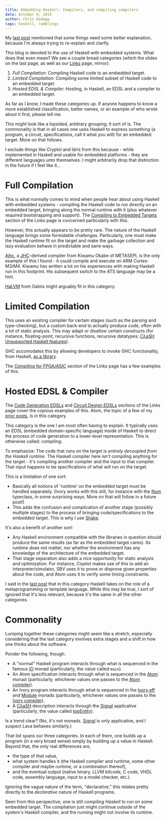 ```yaml
---
title: Embedding Haskell: Compilers, and compiling compilers
date: October 9, 2015
author: Chris Hodapp
tags: haskell, ramblings
---
```


My [last post][] mentioned that some things need some better
explanation, because I'm always trying to re-explain and clarify.

This blog is devoted to the use of Haskell with embedded systems.
What does that even mean? We see a couple broad categories (which the
slides on the last page, as well as our [Links][links] page, mirror):

1. *Full Compilation:* Compiling Haskell code to an embedded target.
2. *Limited Compilation:* Compiling some limited subset of Haskell
   code to an embedded target.
3. *Hosted EDSL & Compiler:* Hosting, in Haskell, an EDSL and a
   compiler to an embedded target.

As far as I know, I made these categories up.  If anyone happens to
know a more established classification, better names, or an example of
who wrote about it first, please tell me.

This might look like a lopsided, arbitrary grouping; it sort of is.
The commonality is that in all cases one uses Haskell to express
something (a program, a circuit, specifications, call it what you
will) for an embedded target.  More on that follows.

I exclude things like Cryptol and Idris from this because - while
implemented in Haskell and usable for embedded platforms - they are
different languages unto themselves.  I might arbitrarily drop that
distinction in the future if I feel like it...

# Full Compilation

This is what normally comes to mind when people hear about using
Haskell with embedded systems - compiling the Haskell code to run
directly on an embedded target, bringing along the normal runtime with
it (plus whatever required bootstrapping and support).  The
[Compiling to Embedded Targets][links-full-compile] section of the
Links page is concerned particularly with this.

However, this actually appears to be pretty rare.  The nature of the
Haskell language brings some formidable challenges.  Particularly, one
must make the Haskell runtime fit on the target and make the garbage
collection and lazy evaluation behave in predictable and sane ways.

[Ajhc][], a [JHC][]-derived compiler from Kiwamu Okabe of METASEPI, is the only
example of this I found - it could compile and execute on ARM
Cortex-M3/M4.  Kiwamu has written a lot on his experiences with making
Haskell run in this footprint.  His subsequent switch to the ATS
language may be a hint.

[HaLVM][] from Galois might arguably fit in this category.

# Limited Compilation

This uses an existing compiler for certain stages (such as the parsing
and type-checking), but a custom back-end to actually produce code,
often with a lot of static analysis. This may adapt or disallow
certain constructs (for instance, floating-point, recursive functions,
recursive datatypes:
[CλaSH Unsupported Haskell features][clash-unsupported]).

GHC accomodates this by allowing developers to invoke GHC
functionality, from Haskell, [as a library][ghc-library].

The [Compiling for FPGA/ASIC][links-fpga] section of the Links page has
a few examples of this.

# Hosted EDSL & Compiler

The [Code Generation EDSLs][links-codegen] and
[Circuit Design EDSLs][links-circuit] sections of the Links page cover
the copious examples of this.  Atom, the topic of a few of my
[prior posts][atom-last-post], is in this category.

This category is the one I am most often having to explain.  It
typically uses an EDSL (embedded domain-specific language) inside of
Haskell to direct the process of code generation to a lower-level
representation.  This is otherwise called: *compiling*.

To emphasize: The code that runs on the target is *entirely decoupled
from the Haskell runtime*.  The Haskell compiler here isn't compiling
anything for the target - it's compiling another compiler and the
input to that compiler.  That input happens to be specifications of
what *will* run on the target.

This is a limitation of one sort:

- Basically all notions of 'runtime' on the embedded target must be
  handled separately.  (Ivory works with this still, for instance with
  the [Num][] typeclass, in some surprising ways.  More on that will
  follow in a future post!)
- This adds the confusion and complication of another stage (possibly
  multiple stages) to the process of bringing code/specifications to
  the embedded target.  This is why I use
  [Shake](http://shakebuild.com/).

It's also a benefit of another sort:

- Any Haskell environment compatible with the libraries in question
  should produce the same results (as far as the embedded target
  cares).  Its runtime does not matter, nor whether the environment
  has any knowledge of the architecture of the embedded target.
- That stage separation also adds a nice opportunity for static
  analysis and optimization.  For instance, Copilot makes use of this
  to add an interpreter/simulator, SBV uses it to prove or disprove
  given properties about the code, and Atom uses it to verify some
  timing constraints.

I said in the [last post][] that in this category Haskell takes on the
role of a metaprogramming or template language.  While this may be
true, I sort of ignored that it's less relevant, because it's the same
in all the other categories.

# Commonality

Lumping together these categories might seem like a stretch,
especially considering that the last category involves extra stages
and a shift in how one thinks about the software.

Ponder the following, though:

- A "normal" Haskell program interacts through what is sequenced in
  the famous [IO][io-monad] monad (particularly, the value called
  `main`).
- An Atom specification interacts through what is sequenced in the
  [Atom][] monad (particularly, whichever values one passes to the
  [Atom compiler][]).
- An Ivory program interacts through what is sequenced in the
  [Ivory eff][] and [Module][ivory-module] monads (particularly,
  whichever values one passes to the
  [Ivory compiler][ivory-compiler]).
- A [CλaSH](http://www.clash-lang.org/) description interacts
  through the [Signal][clash-signal] applicative (particularly, the
  value called [topEntity][clash-topentity]).

Is a trend clear?  (No, it's not monads.  [Signal][clash-signal] is
only applicative, and I suspect Lava behaves similarly.)

That list spans our three categories.  In each of them, one builds up
a program (in a very broad sense) simply by building up a value in
Haskell.  Beyond that, the only real differences are,

- the type of that value,
- what system handles it (the Haskell compiler and runtime, some
  other compiler and maybe runtime, or a combination thereof),
- and the eventual output (native binary, LLVM bitcode, C code, VHDL
  code, assembly language, input to a model checker, etc.).

Ignoring the vague nature of the term, "declarative," this relates
pretty directly to the *declarative* nature of Haskell programs.

Seen from this perspective, one is still *compiling Haskell* to run on
some embedded target.  The compilation just might continue outside of
the system's Haskell compiler, and the running might not involve its
runtime.

[ajhc]: https://github.com/ajhc/ajhc
[atom compiler]: https://hackage.haskell.org/package/atom-1.0.13/docs/Language-Atom.html#g:2
[atom-last-post]: ../posts/2015-02-17-atom-examples.lhs
[atom]: https://hackage.haskell.org/package/atom-1.0.13/docs/Language-Atom.html#t:Atom
[clash-signal]: https://hackage.haskell.org/package/clash-prelude-0.10/docs/CLaSH-Signal.html#t:Signal
[clash-topentity]: https://hackage.haskell.org/package/clash-prelude-0.10/docs/CLaSH-Annotations-TopEntity.html
[clash-unsupported]: http://hackage.haskell.org/package/clash-prelude-0.10/docs/CLaSH-Tutorial.html#unsupported
[ghc-library]: https://wiki.haskell.org/GHC/As_a_library
[halvm]: https://github.com/galoisinc/halvm
[io-monad]: https://hackage.haskell.org/package/base/docs/System-IO.html
[ivory eff]: https://hackage.haskell.org/package/ivory-0.1.0.0/docs/Ivory-Language.html#t:Ivory
[ivory-compiler]: https://hackage.haskell.org/package/ivory-backend-c-0.1.0.1/docs/Ivory-Compile-C.html
[ivory-module]: https://hackage.haskell.org/package/ivory-0.1.0.0/docs/Ivory-Language.html#t:Module
[jhc]: http://repetae.net/computer/jhc/
[last post]: ../posts/2015-06-09-atom-cincyfp-slides.html
[links-circuit]: ../pages/links.html#circuit-design-edsls
[links-codegen]: ../pages/links.html#code-generation-edsls
[links-fpga]: ../pages/links.html#compiling-for-fpgaasic
[links-full-compile]: ../pages/links.html#compiling-to-embedded-targets
[links]: ../pages/links.html
[num]: https://hackage.haskell.org/package/base/docs/Prelude.html#t:Num
